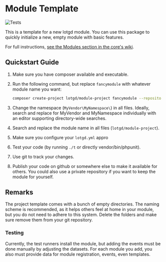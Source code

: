 # Module Template
![Tests](https://github.com/lotgd/module-project/workflows/Tests/badge.svg)

This is a template for a new lotgd module. You can use this package to quickly
initialize a new, empty module with basic features.

For full instructions, [see the Modules section in the core's wiki](https://github.com/lotgd/core/wiki/Modules).

## Quickstart Guide

1. Make sure you have composer available and executable.
1. Run the following command, but replace `fancymodule` with whatever module name you want:
   ```sh
   composer create-project lotgd/module-project fancymodule --repository https://raw.githubusercontent.com/lotgd/packages/master/build/packages.json -s dev
   ```

1. Change the namespace (`MyVendor\MyNamespace\`) in all files. Ideally, search and replace
for MyVendor and MyNamespace individually with an editor supporting directory-wide searches.
   
1. Search and replace the module name in all files (`lotgd/module-project`).
1. Make sure you configure your `lotgd.yml` appro
1. Test your code (by running `./t` or directly vendor/bin/phpunit).
1. Use git to track your changes. 
1. Publish your code on github or somewhere else to make it available for others. You
could also use a private repository if you want to keep the module for yourself.

## Remarks

The project template comes with a bunch of empty directories. The naming scheme is 
recommended, as it helps others feel at home in your module, but you do not need 
to adhere to this system. Delete the folders and make sure remove them from your 
git repository.

### Testing

Currently, the test runners install the module, but adding the events must be done manually by adjusting
the datasets. For each module you add, you also must provide data for module registration, events, even
templates.